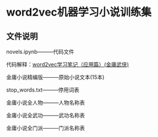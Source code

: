 word2vec机器学习小说训练集
=======================
文件说明
-------
novels.ipynb———代码文件

代码解释：[word2vec学习笔记（应用篇）(金庸武侠)](https://zhuanlan.zhihu.com/p/52705512)

金庸小说精编版———原始小说文本(15本)

stop_words.txt———停用词表

金庸小说全人物———人物名称表

金庸小说全武功———武功名称表

金庸小说全门派———门派名称表
